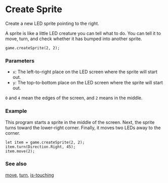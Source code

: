 # Create Sprite

Create a new LED sprite pointing to the right.

A sprite is like a little LED creature you can tell what to do.
You can tell it to move, turn, and check whether it has bumped
into another sprite.

```sig
game.createSprite(2, 2);
```

### Parameters

* ``x``: The left-to-right place on the LED screen where the sprite will start out.
* ``y``: The top-to-bottom place on the LED screen where the sprite will start out.

`0` and `4` mean the edges of the screen, and `2` means in the middle.

### Example

This program starts a sprite in the middle of the screen.
Next, the sprite turns toward the lower-right corner.
Finally, it moves two LEDs away to the corner.

```blocks
let item = game.createSprite(2, 2);
item.turn(Direction.Right, 45);
item.move(2);
```

### See also

[move](/reference/game/move),
[turn](/reference/game/turn),
[is-touching](/reference/game/is-touching)


